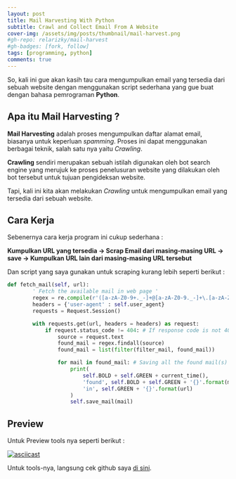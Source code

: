 ```yaml
---
layout: post
title: Mail Harvesting With Python
subtitle: Crawl and Collect Email From A Website 
cover-img: /assets/img/posts/thumbnail/mail-harvest.png
#gh-repo: relarizky/mail-harvest
#gh-badges: [fork, follow]
tags: [programming, python]
comments: true
---
```


So, kali ini gue akan kasih tau cara mengumpulkan email yang tersedia dari sebuah website dengan menggunakan script sederhana yang gue buat dengan bahasa pemrograman **Python**.

## Apa itu Mail Harvesting ?

**Mail Harvesting** adalah proses mengumpulkan daftar alamat email, biasanya untuk keperluan _spamming_. Proses ini dapat menggunakan berbagai teknik, salah satu nya yaitu _Crawling_.

**Crawling** sendiri merupakan sebuah istilah digunakan oleh bot search engine yang merujuk ke proses penelusuran website yang dilakukan oleh bot tersebut untuk tujuan pengideksan website.

Tapi, kali ini kita akan melakukan _Crawling_ untuk mengumpulkan email yang tersedia dari sebuah website.

## Cara Kerja

Sebenernya cara kerja program ini cukup sederhana :

__Kumpulkan URL yang tersedia -> Scrap Email dari masing-masing URL -> save -> Kumpulkan URL lain dari masing-masing URL tersebut__

Dan script yang saya gunakan untuk scraping kurang lebih seperti berikut :

```python
def fetch_mail(self, url):
        ' Fetch the available mail in web page '
        regex = re.compile(r'([a-zA-Z0-9+._-]+@[a-zA-Z0-9._-]+\.[a-zA-Z0-9_-]+)')
        headers = {'user-agent' : self.user_agent}
        requests = Request.Session()

        with requests.get(url, headers = headers) as request:
            if request.status_code != 404: # If response code is not 404, we can fetch the mail
                source = request.text
                found_mail = regex.findall(source)
                found_mail = list(filter(filter_mail, found_mail))

                for mail in found_mail: # Saving all the found mail(s) into the file.
                    print(
                        self.BOLD + self.GREEN + current_time(),
                        'found', self.BOLD + self.GREEN + '{}'.format(mail),
                        'in', self.GREEN + '{}'.format(url)
                    )
                    self.save_mail(mail)
```

## Preview

Untuk Preview tools nya seperti berikut :

[![asciicast](https://asciinema.org/a/x9hPl7H4X7r2tbGDoJmpay252.svg)](https://asciinema.org/a/x9hPl7H4X7r2tbGDoJmpay252)

Untuk tools-nya, langsung cek github saya [di sini](https://github.com/relarizky/mail-harvest).
